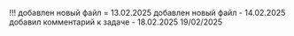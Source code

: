 !!!
добавлен новый файл = 13.02.2025
добавлен новый файл - 14.02.2025
добавил комментарий к задаче - 18.02.2025
19/02/2025
